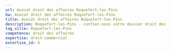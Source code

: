 ```yaml
---
url: Avocat droit des affaires Roquefort-les-Pins
kw: Avocat droit des affaires Roquefort-les-Pins
title: Avocat droit des affaires Roquefort-les-Pins
description: Roquefort-les-Pins - confiez-nous votre dossier droit des affaires
tag_ville: Roquefort-les-Pins
competence: droit des affaires
expertise: droit-commercial
extertise_id: 4
---
```


